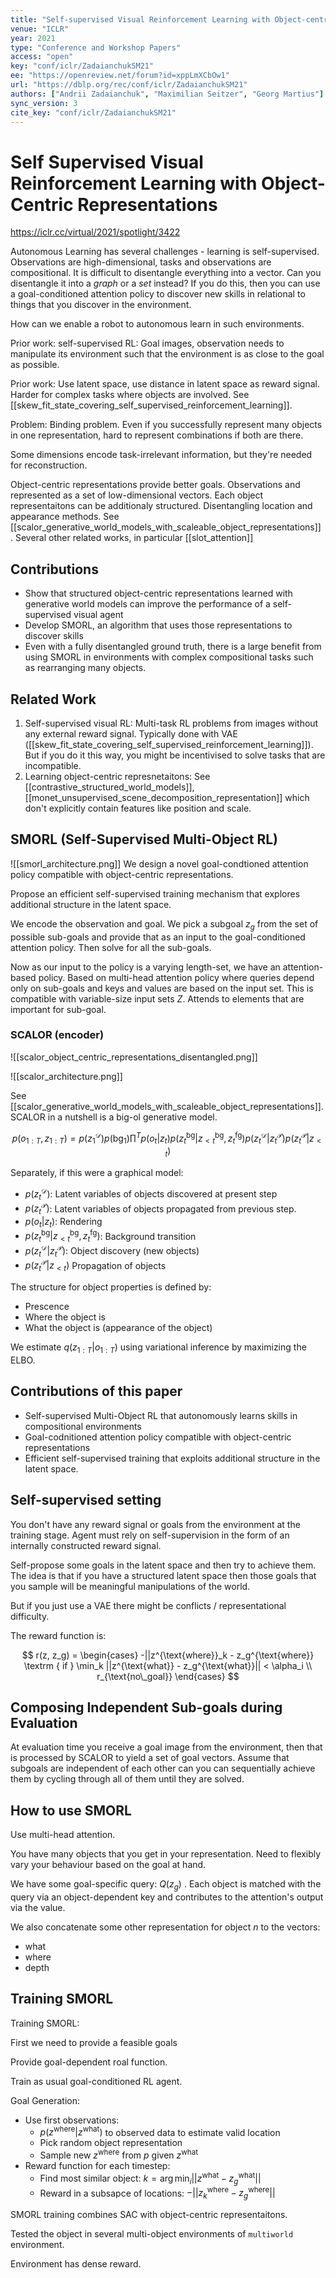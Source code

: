 ```yaml
---
title: "Self-supervised Visual Reinforcement Learning with Object-centric Representations."
venue: "ICLR"
year: 2021
type: "Conference and Workshop Papers"
access: "open"
key: "conf/iclr/ZadaianchukSM21"
ee: "https://openreview.net/forum?id=xppLmXCbOw1"
url: "https://dblp.org/rec/conf/iclr/ZadaianchukSM21"
authors: ["Andrii Zadaianchuk", "Maximilian Seitzer", "Georg Martius"]
sync_version: 3
cite_key: "conf/iclr/ZadaianchukSM21"
---
```

# Self Supervised Visual Reinforcement Learning with Object-Centric Representations

https://iclr.cc/virtual/2021/spotlight/3422

Autonomous Learning has several challenges - learning is self-supervised. Observations are high-dimensional, tasks and observations are compositional. It is difficult to disentangle everything into a vector. Can you disentangle it into a *graph* or a *set* instead? If you do this, then you can use a goal-conditioned attention policy to discover new skills in relational to things that you discover in the environment.

How can we enable a robot to autonomous learn in such environments.

Prior work: self-supervised RL: Goal images, observation needs to manipulate its environment such that the environment is as close to the goal as possible.

Prior work: Use latent space, use distance in latent space as reward signal. Harder for complex tasks where objects are involved. See [[skew_fit_state_covering_self_supervised_reinforcement_learning]].

Problem: Binding problem. Even if you successfully represent many objects in one representation, hard to represent combinations if both are there.

Some dimensions encode task-irrelevant information, but they're needed for reconstruction.



Object-centric representations provide better goals. Observations and represented as a set of low-dimensional vectors. Each object representaitons can be additionaly structured. Disentangling location and appearance methods. See [[scalor_generative_world_models_with_scaleable_object_representations]] . Several other related works, in particular [[slot_attention]]

## Contributions

 - Show that structured object-centric representations learned with generative world models can improve the performance of a self-supervised visual agent
 - Develop SMORL, an algorithm that uses those representations to discover skills
 - Even with a fully disentangled ground truth, there is a large benefit from using SMORL in environments with complex compositional tasks such as rearranging many objects.

## Related Work

1. Self-supervised visual RL: Multi-task RL problems from images without any external reward signal. Typically done with VAE ([[skew_fit_state_covering_self_supervised_reinforcement_learning]]). But if you do it this way, you might be incentivised to solve tasks that are incompatible.
2. Learning object-centric represnetaitons: See [[contrastive_structured_world_models]], [[monet_unsupervised_scene_decomposition_representation]] which don't explicitly contain features like position and scale.

## SMORL (Self-Supervised Multi-Object RL)
![[smorl_architecture.png]]
We design a novel goal-condtioned attention policy compatible with object-centric representations.

Propose an efficient self-supervised training mechanism that explores additional structure in the latent space.

We encode the observation and goal. We pick a subgoal $z_g$ from the set of possible sub-goals and provide that as an input to the goal-conditioned attention policy. Then solve for all the sub-goals.

Now as our input to the policy is a varying length-set, we have an attention-based policy. Based on multi-head attention policy where queries depend only on sub-goals and keys and values are based on the input set. This is compatible with variable-size input sets $Z$. Attends to elements that are important for sub-goal.

### SCALOR (encoder)
![[scalor_object_centric_representations_disentangled.png]]

![[scalor_architecture.png]]

See [[scalor_generative_world_models_with_scaleable_object_representations]]. SCALOR in a nutshell is a big-ol generative model.

$$
p(o_{1:T}, z_{1:T}) = p(z^{\mathcal{D}}_1)p(\text{bg}_1) \prod^T p(o_t|z_t)p(z_t^{\text{bg}}|z_{<t}^{\text{bg}}, z_t^{\text{fg}})p(z_t^{\mathcal{D}}|z_t^{\mathcal{P}})p(z_t^{\mathcal{P}}|z_{<t})
$$

Separately, if this were a graphical model:
* $p(z^{\mathcal{D}}_t)$: Latent variables of objects discovered at present step
* $p(z^{\mathcal{P}}_t)$: Latent variables of objects propagated from previous step.
* $p(o_t|z_t)$: Rendering
* $p(z_t^{\text{bg}}|z_{<t}^{\text{bg}}, z_t^{\text{fg}})$: Background transition
* $p(z_t^{\mathcal{D}}|z_t^{\mathcal{P}})$: Object discovery (new objects)
* $p(z_t^{\mathcal{P}}|z_{<t})$ Propagation of objects


The structure for object properties is defined by:
 - Prescence
 - Where the object is
 - What the object is (appearance of the object)

We estimate $q(z_{1:T}|o_{1:T})$ using variational inference by maximizing the ELBO.


## Contributions of this paper

 - Self-supervised Multi-Object RL that autonomously learns skills in compositional environments
 - Goal-codnitioned attention policy compatible with object-centric representations
 - Efficient self-supervised training that exploits additional structure in the latent space.

## Self-supervised setting

You don't have any reward signal or goals from the environment at the training stage. Agent must rely on self-supervision in the form of an internally constructed reward signal.

Self-propose some goals in the latent space and then try to achieve them. The idea is that if you have a structured latent space then those goals that you sample will be meaningful manipulations of the world.

But if you just use a VAE there might be conflicts / representational difficulty.

The reward function is:

$$
r(z, z_g) = \begin{cases} -||z^{\text{where}}_k - z_g^{\text{where}} \textrm { if } \min_k ||z^{\text{what}} - z_g^{\text{what}}|| < \alpha_i \\ r_{\text{no\_goal}} \end{cases}
$$

## Composing Independent Sub-goals during Evaluation

At evaluation time you receive a goal image from the environment, then that is processed by SCALOR to yield a set of goal vectors. Assume that subgoals are independent of each other can you can sequentially achieve them by cycling through all of them until they are solved.

## How to use SMORL

Use multi-head attention.

You have many objects that you get in your representation. Need to flexibly vary your behaviour based on the goal at hand.

We have some goal-specific query: $Q(z_g)$  . Each object is matched with the query via an object-dependent key and contributes to the attention's output via the value.

We also concatenate some other representation for object $n$ to the vectors:
 - what
 - where
 - depth





## Training SMORL
Training SMORL:

First we need to provide a feasible goals

Provide goal-dependent roal function.

Train as usual goal-conditioned RL agent.

Goal Generation:
 - Use first observations:
	 - $p(z^{\text{where}}|z^{\text{what}})$ to observed data to estimate valid location
	 - Pick random object representation
	 - Sample new $z^{\text{where}}$ from $p$ given $z^{\text{what}}$
 - Reward function for each timestep:
	 - Find most similar object: $k = \arg \min_i ||z^{\text{what}} - z^{\text{what}}_g||$
	 - Reward in a subsapce of locations: $-||z^{\text{where}}_k - z^{\text{where}}_g||$

 SMORL training combines SAC with object-centric representaitons.

 Tested the object in several multi-object environments of `multiworld` environment.

Environment has dense reward.